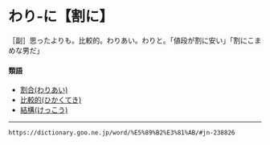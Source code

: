 # わり‐に【割に】
［副］思ったよりも。比較的。わりあい。わりと。「値段が割に安い」「割にこまめな男だ」

#### 類語

-   [割合(わりあい)](https://dictionary.goo.ne.jp/word/%E5%89%B2%E5%90%88/#jn-238771)
-   [比較的(ひかくてき)](https://dictionary.goo.ne.jp/word/%E6%AF%94%E8%BC%83%E7%9A%84/#jn-183309)
-   [結構(けっこう)](https://dictionary.goo.ne.jp/word/%E7%B5%90%E6%A7%8B/#jn-68255)

---
`https://dictionary.goo.ne.jp/word/%E5%89%B2%E3%81%AB/#jn-238826`
